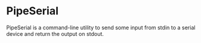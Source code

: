 # PipeSerial
PipeSerial is a command-line utility to send some input from stdin to a serial device and return the output on stdout.

